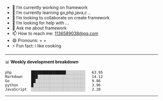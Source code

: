 


- 🔭 I’m currently working on framework
- 🌱 I’m currently learning go,php,java,c ..
- 👯 I’m looking to collaborate on create framework
- 🤔 I’m looking for help with ...
- 💬 Ask me about framework
- 📫 How to reach me: 1136589038@qq.com
- 😄 Pronouns: = =
- ⚡ Fun fact: i like cooking

-------

📊 **Weekly development breakdown**
<!--START_SECTION:waka-->
```text
php         ████████████████░░░░░░░░░   63.95 
Markdown    ███░░░░░░░░░░░░░░░░░░░░░░   14.12 
Go          ██░░░░░░░░░░░░░░░░░░░░░░░   9.86 
python      █░░░░░░░░░░░░░░░░░░░░░░░░   3.96 
JavaScript  ░░░░░░░░░░░░░░░░░░░░░░░░░   2.28
```
<!--END_SECTION:waka-->
-------

